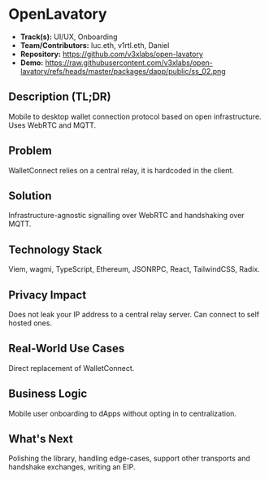 # OpenLavatory

- **Track(s):** UI/UX, Onboarding
- **Team/Contributors:** luc.eth, v1rtl.eth, Daniel
- **Repository:** https://github.com/v3xlabs/open-lavatory
- **Demo:**
  https://raw.githubusercontent.com/v3xlabs/open-lavatory/refs/heads/master/packages/dapp/public/ss_02.png

## Description (TL;DR)

Mobile to desktop wallet connection protocol based on open infrastructure. Uses
WebRTC and MQTT.

## Problem

WalletConnect relies on a central relay, it is hardcoded in the client.

## Solution

Infrastructure-agnostic signalling over WebRTC and handshaking over MQTT.

## Technology Stack

Viem, wagmi, TypeScript, Ethereum, JSONRPC, React, TailwindCSS, Radix.

## Privacy Impact

Does not leak your IP address to a central relay server. Can connect to self
hosted ones.

## Real-World Use Cases

Direct replacement of WalletConnect.

## Business Logic

Mobile user onboarding to dApps without opting in to centralization.

## What's Next

Polishing the library, handling edge-cases, support other transports and
handshake exchanges, writing an EIP.

